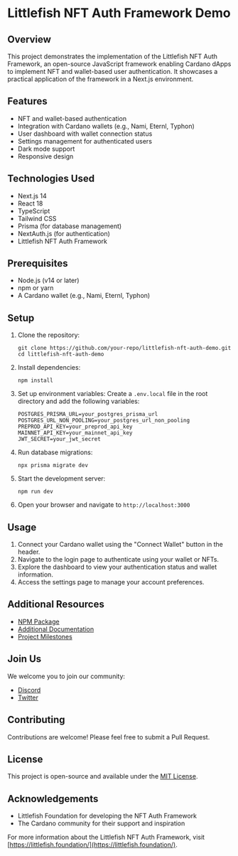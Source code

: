 # Littlefish NFT Auth Framework Demo

## Overview

This project demonstrates the implementation of the Littlefish NFT Auth Framework, an open-source JavaScript framework enabling Cardano dApps to implement NFT and wallet-based user authentication. It showcases a practical application of the framework in a Next.js environment.

## Features

- NFT and wallet-based authentication
- Integration with Cardano wallets (e.g., Nami, Eternl, Typhon)
- User dashboard with wallet connection status
- Settings management for authenticated users
- Dark mode support
- Responsive design

## Technologies Used

- Next.js 14
- React 18
- TypeScript
- Tailwind CSS
- Prisma (for database management)
- NextAuth.js (for authentication)
- Littlefish NFT Auth Framework

## Prerequisites

- Node.js (v14 or later)
- npm or yarn
- A Cardano wallet (e.g., Nami, Eternl, Typhon)

## Setup

1. Clone the repository:
   ```
   git clone https://github.com/your-repo/littlefish-nft-auth-demo.git
   cd littlefish-nft-auth-demo
   ```

2. Install dependencies:
   ```
   npm install
   ```

3. Set up environment variables:
   Create a `.env.local` file in the root directory and add the following variables:
   ```
   POSTGRES_PRISMA_URL=your_postgres_prisma_url
   POSTGRES_URL_NON_POOLING=your_postgres_url_non_pooling
   PREPROD_API_KEY=your_preprod_api_key
   MAINNET_API_KEY=your_mainnet_api_key
   JWT_SECRET=your_jwt_secret
   ```

4. Run database migrations:
   ```
   npx prisma migrate dev
   ```

5. Start the development server:
   ```
   npm run dev
   ```

6. Open your browser and navigate to `http://localhost:3000`

## Usage

1. Connect your Cardano wallet using the "Connect Wallet" button in the header.
2. Navigate to the login page to authenticate using your wallet or NFTs.
3. Explore the dashboard to view your authentication status and wallet information.
4. Access the settings page to manage your account preferences.

## Additional Resources

- [NPM Package](https://www.npmjs.com/package/littlefish-nft-auth-framework)
- [Additional Documentation](https://tools.littlefish.foundation/littlefish-research-hub/littlefish-open-source/open-source-nft-and-wallet-auth-framework-for-cardano)
- [Project Milestones](https://milestones.projectcatalyst.io/projects/1100213)

## Join Us

We welcome you to join our community:

- [Discord](https://discord.gg/96Rjg4b2T6)
- [Twitter](https://x.com/littlefishDAO)

## Contributing

Contributions are welcome! Please feel free to submit a Pull Request.

## License

This project is open-source and available under the [MIT License](LICENSE).

## Acknowledgements

- Littlefish Foundation for developing the NFT Auth Framework
- The Cardano community for their support and inspiration

For more information about the Littlefish NFT Auth Framework, visit [https://littlefish.foundation/](https://littlefish.foundation/).